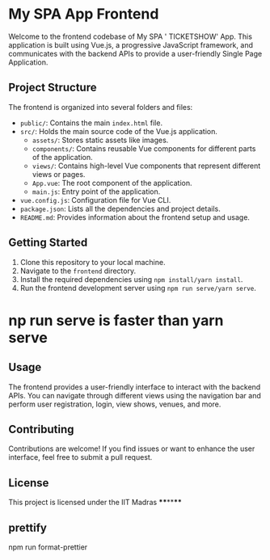 # My SPA App Frontend

Welcome to the frontend codebase of My SPA ' TICKETSHOW' App. This application is built using Vue.js, a progressive JavaScript framework, and communicates with the backend APIs to provide a user-friendly Single Page Application.

## Project Structure

The frontend is organized into several folders and files:

- `public/`: Contains the main `index.html` file.
- `src/`: Holds the main source code of the Vue.js application.
  - `assets/`: Stores static assets like images.
  - `components/`: Contains reusable Vue components for different parts of the application.
  - `views/`: Contains high-level Vue components that represent different views or pages.
  - `App.vue`: The root component of the application.
  - `main.js`: Entry point of the application.
- `vue.config.js`: Configuration file for Vue CLI.
- `package.json`: Lists all the dependencies and project details.
- `README.md`: Provides information about the frontend setup and usage.

## Getting Started

1. Clone this repository to your local machine.
2. Navigate to the `frontend` directory.
3. Install the required dependencies using `npm install/yarn install`.
4. Run the frontend development server using `npm run serve/yarn serve`.

# np run serve is faster than yarn serve

## Usage

The frontend provides a user-friendly interface to interact with the backend APIs. You can navigate through different views using the navigation bar and perform user registration, login, view shows, venues, and more.

## Contributing

Contributions are welcome! If you find issues or want to enhance the user interface, feel free to submit a pull request.

## License

This project is licensed under the IIT Madras **\*\***\*\***\*\***

## prettify

npm run format-prettier
